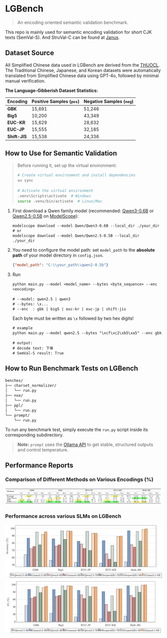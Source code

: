 # LGBench

> An encoding oriented semantic validation benchmark.

This repo is mainly used for semantic encoding validation for short CJK texts (SemVal-S). And StruVal-C can be found at [Janus](https://github.com/SWUFE-DB-Group/Janus).

## Dataset Source

All Simplified Chinese data used in LGBench are derived from the [THUOCL](https://github.com/thunlp/THUOCL). The Traditional Chinese, Japanese, and Korean datasets were automatically translated from Simplified Chinese data using GPT-4o, followed by minimal manual verification.

**The Language-Gibberish Dataset Statistics:**

| Encoding      | Positive Samples (`pos`) | Negative Samples (`neg`) |
|---------------|--------------------------|---------------------------|
| **GBK**       | 15,691                   | 51,246                    |
| **Big5**      | 10,200                   | 43,349                    |
| **EUC-KR**    | 15,629                   | 28,632                    |
| **EUC-JP**    | 15,555                   | 32,185                    |
| **Shift-JIS** | 15,538                   | 24,336                    |


## How to Use for Semantic Validation

> Before running it, set up the virtual environment:
>    ```bash
>    # Create virtual environment and install dependencies
>    uv sync
>   
>    # Activate the virtual environment
>    .venv\Scripts\activate  # Windows
>    source .venv/bin/activate  # Linux/Mac
>    ```

1. First download a Qwen family model (recommended: [Qwen3-0.6B](https://modelscope.cn/models/Qwen/Qwen3-0.6B) or [Qwen2.5-0.5B](https://modelscope.cn/models/Qwen/Qwen2.5-0.5B) on [ModelScope](https://modelscope.cn/my/overview)):

   ```shell
   modelscope download --model Qwen/Qwen3-0.6B --local_dir ./your_dir
   # or
   modelscope download --model Qwen/Qwen2.5-0.5B --local_dir ./your_dir
   ```
2. You need to configure the model path: set `model_path` to the **absolute path** of your model directory in `config.json`. 

    ```json
   {"model_path": "C:\\your_path\\qwen2-0.5b"}
   ```
3. Run
   ```shell
   python main.py --model <model_name> --bytes <byte_sequence> --enc <encoding>
   
   # --model: qwen2.5 | qwen3
   # --bytes: \x...
   # --enc  : gbk | big5 | euc-kr | euc-jp | shift-jis
   ```
   Each byte must be written as `\x` followed by two hex digits!
   ```shell
   # example
   python main.py --model qwen2.5 --bytes "\xcf\xc2\xb5\xa5" --enc gbk
   
   # output:   
   # decode text: 下单
   # SemVal-S result: True
   ```



## How to Run Benchmark Tests on LGBench

```
benches/
├── charset_normalizer/
│   └── run.py
├── nxe/
│   └── run.py
├── ppl/
│   └── run.py
└── prompt/
    └── run.py
```

To run any benchmark test, simply execute the `run.py` script inside its corresponding subdirectory.

> **Note:** `prompt` uses the [Ollama API](https://docs.ollama.com/capabilities/structured-outputs#python) to get stable, structured outputs and control temperature.

## Performance Reports

### Comparison of Different Methods on Various Encodings (%)

![performance](assets/performance-1.png)

### Performance across various SLMs on LGBench
![performance-slm-acc](assets/performance-3.png)
![performance-slm-f1](assets/performance-2.png)
